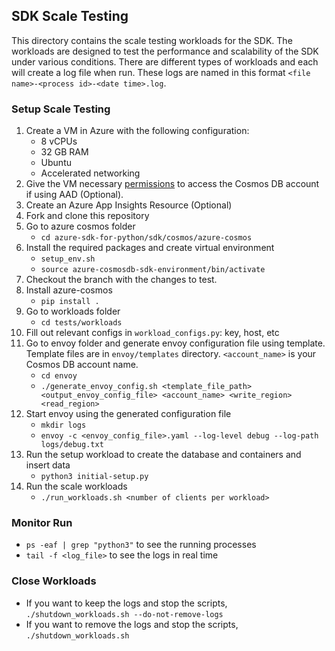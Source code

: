 ## SDK Scale Testing
This directory contains the scale testing workloads for the SDK. The workloads are designed to test the performance 
and scalability of the SDK under various conditions. There are different types of workloads and each will create a log 
file when run. These logs are named in this format `<file name>-<process id>-<date time>.log`. 

### Setup Scale Testing
1. Create a VM in Azure with the following configuration:
   - 8 vCPUs
   - 32 GB RAM
   - Ubuntu
   - Accelerated networking
1. Give the VM necessary [permissions](https://learn.microsoft.com/en-us/azure/cosmos-db/nosql/how-to-grant-data-plane-access?tabs=built-in-definition%2Ccsharp&pivots=azure-interface-cli) to access the Cosmos DB account if using AAD (Optional). 
1. Create an Azure App Insights Resource (Optional)
1. Fork and clone this repository
1. Go to azure cosmos folder
   - `cd azure-sdk-for-python/sdk/cosmos/azure-cosmos`
1. Install the required packages and create virtual environment
   - `setup_env.sh` 
   - `source azure-cosmosdb-sdk-environment/bin/activate`
1. Checkout the branch with the changes to test. 
1. Install azure-cosmos
   - `pip install .`
1. Go to workloads folder
    - `cd tests/workloads`
1. Fill out relevant configs in `workload_configs.py`: key, host, etc
1. Go to envoy folder and generate envoy configuration file using template. Template files are in `envoy/templates` directory. `<account_name>` is your Cosmos DB account name.
    - `cd envoy`
    - `./generate_envoy_config.sh <template_file_path> <output_envoy_config_file> <account_name> <write_region> <read_region>`
1. Start envoy using the generated configuration file
    - `mkdir logs`
    - `envoy -c <envoy_config_file>.yaml --log-level debug --log-path logs/debug.txt`
1. Run the setup workload to create the database and containers and insert data
    - `python3 initial-setup.py`
1. Run the scale workloads
    - `./run_workloads.sh <number of clients per workload>`

### Monitor Run
- `ps -eaf | grep "python3"` to see the running processes
- `tail -f <log_file>` to see the logs in real time 

### Close Workloads
- If you want to keep the logs and stop the scripts,  
   `./shutdown_workloads.sh --do-not-remove-logs` 
- If you want to remove the logs and stop the scripts,        
   `./shutdown_workloads.sh`
